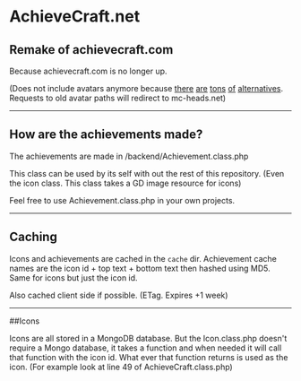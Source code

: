 # AchieveCraft.net
## Remake of achievecraft.com
Because achievecraft.com is no longer up.

(Does not include avatars anymore because [there](https://crafatar.com/) [are](http://visage.surgeplay.com/) [tons](https://minotar.net/) [of](https://pixelface.net/) [alternatives](http://mcapi.ca/examples/avatar-api). Requests to old avatar paths will redirect to mc-heads.net)

___

## How are the achievements made?

The achievements are made in /backend/Achievement.class.php

This class can be used by its self with out the rest of this repository. (Even the icon class. This class takes a GD image resource for icons)

Feel free to use Achievement.class.php in your own projects.

___

## Caching

Icons and achievements are cached in the `cache` dir. Achievement cache names are the icon id + top text + bottom text then hashed using MD5. Same for icons but just the icon id.

Also cached client side if possible. (ETag. Expires +1 week)

___

##Icons

Icons are all stored in a MongoDB database. But the Icon.class.php doesn't require a Mongo database, it takes a function and when needed it will call that function with the icon id. What ever that function returns is used as the icon. (For example look at line 49 of AchieveCraft.class.php)
